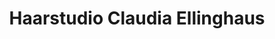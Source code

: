 ---
title: "Haarstudio Claudia Ellinghaus"
url: /meinerzhagen/haarstudio-claudia-ellinghaus/
shop: Friseur
---